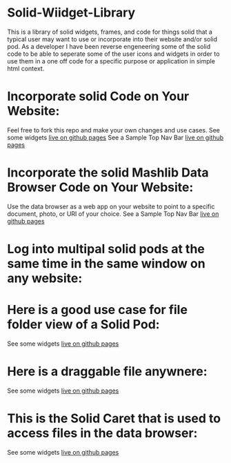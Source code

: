 # Solid-Wiidget-Library
This is a library of solid widgets, frames, and code for things solid that a typical user may want to use or incorporate into their website and/or solid pod. As a developer I have been reverse engeneering some of the solid code to be able to seperate some of the user icons and widgets in order to use them in a one off code for a specific purpose or application in simple html context.
# Incorporate solid Code on Your Website:
Feel free to fork this repo and make your own changes and use cases.
See some widgets [live on github pages](https://mikeadams1.github.io/Solid-Wiidget-Library/widget.html#)
See a Sample Top Nav Bar [live on github pages](https://mikeadams1.github.io/Solid-Wiidget-Library/Top-Nav-Bar.html#)
# Incorporate the solid Mashlib Data Browser Code on Your Website:
Use the data browser as a web app on your website to point to a specific document, photo, or URI of your choice.
See a Sample Top Nav Bar [live on github pages](https://mikeadams1.github.io/Solid-Wiidget-Library/solid-browser.html#)
# Log into multipal solid pods at the same time in the same window on any website:

# Here is a good use case for file folder view of a Solid Pod:
See some widgets [live on github pages](https://mikeadams1.github.io/Solid-Wiidget-Library/solid-file.html#)


# Here is a draggable file anywnere:
See some widgets [live on github pages](https://mikeadams1.github.io/Solid-Wiidget-Library/drag.html#)

# This is the Solid Caret that is used to access files in the data browser:
See some widgets [live on github pages](https://mikeadams1.github.io/Solid-Wiidget-Library/solid-caret.html#)

